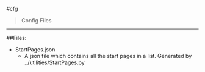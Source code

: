 #cfg
> Config Files
---
##Files:
- StartPages.json
    - A json file which contains all the start pages in a list. Generated by ../utilities/StartPages.py
